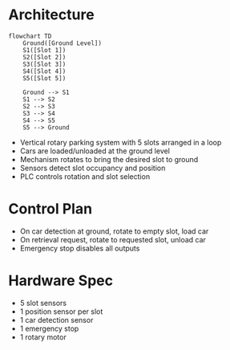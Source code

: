 # Architecture

```mermaid
flowchart TD
    Ground([Ground Level])
    S1([Slot 1])
    S2([Slot 2])
    S3([Slot 3])
    S4([Slot 4])
    S5([Slot 5])

    Ground --> S1
    S1 --> S2
    S2 --> S3
    S3 --> S4
    S4 --> S5
    S5 --> Ground
```

- Vertical rotary parking system with 5 slots arranged in a loop
- Cars are loaded/unloaded at the ground level
- Mechanism rotates to bring the desired slot to ground
- Sensors detect slot occupancy and position
- PLC controls rotation and slot selection

# Control Plan
- On car detection at ground, rotate to empty slot, load car
- On retrieval request, rotate to requested slot, unload car
- Emergency stop disables all outputs

# Hardware Spec
- 5 slot sensors
- 1 position sensor per slot
- 1 car detection sensor
- 1 emergency stop
- 1 rotary motor
